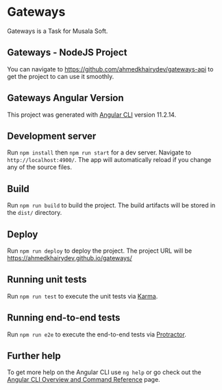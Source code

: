 # Gateways
Gateways is a Task for Musala Soft.

## Gateways - NodeJS Project

You can navigate to https://github.com/ahmedkhairydev/gateways-api to get the project to can use it smoothly.

## Gateways Angular Version
This project was generated with [Angular CLI](https://github.com/angular/angular-cli) version 11.2.14.

## Development server

Run `npm install` then `npm run start` for a dev server. Navigate to `http://localhost:4900/`. The app will automatically reload if you change any of the source files.

## Build

Run `npm run build` to build the project. The build artifacts will be stored in the `dist/` directory.

## Deploy

Run `npm run deploy` to deploy the project. The project URL will be https://ahmedkhairydev.github.io/gateways/

## Running unit tests

Run `npm run test` to execute the unit tests via [Karma](https://karma-runner.github.io).

## Running end-to-end tests

Run `npm run e2e` to execute the end-to-end tests via [Protractor](http://www.protractortest.org/).

## Further help

To get more help on the Angular CLI use `ng help` or go check out the [Angular CLI Overview and Command Reference](https://angular.io/cli) page.
